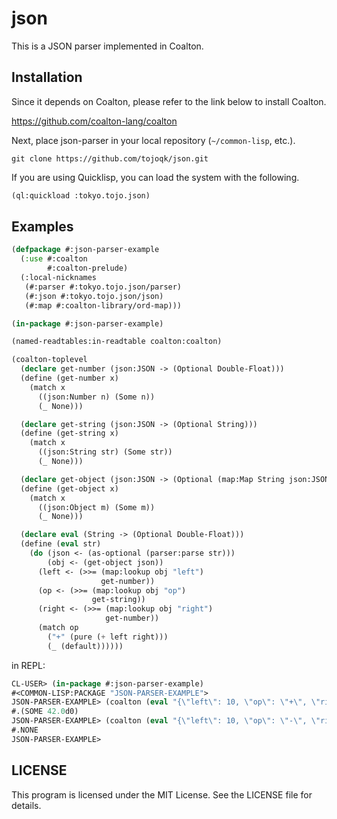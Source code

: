 # json

This is a JSON parser implemented in Coalton.

## Installation

Since it depends on Coalton, please refer to the link below to install Coalton.

https://github.com/coalton-lang/coalton

Next, place json-parser in your local repository (`~/common-lisp`, etc.).

```shell:~/common-lisp
git clone https://github.com/tojoqk/json.git
```

If you are using Quicklisp, you can load the system with the following.

```lisp
(ql:quickload :tokyo.tojo.json)
```

## Examples

```lisp
(defpackage #:json-parser-example
  (:use #:coalton
        #:coalton-prelude)
  (:local-nicknames
   (#:parser #:tokyo.tojo.json/parser)
   (#:json #:tokyo.tojo.json/json)
   (#:map #:coalton-library/ord-map)))

(in-package #:json-parser-example)

(named-readtables:in-readtable coalton:coalton)

(coalton-toplevel
  (declare get-number (json:JSON -> (Optional Double-Float)))
  (define (get-number x)
    (match x
      ((json:Number n) (Some n))
      (_ None)))

  (declare get-string (json:JSON -> (Optional String)))
  (define (get-string x)
    (match x
      ((json:String str) (Some str))
      (_ None)))

  (declare get-object (json:JSON -> (Optional (map:Map String json:JSON))))
  (define (get-object x)
    (match x
      ((json:Object m) (Some m))
      (_ None)))

  (declare eval (String -> (Optional Double-Float)))
  (define (eval str)
    (do (json <- (as-optional (parser:parse str)))
        (obj <- (get-object json))
      (left <- (>>= (map:lookup obj "left")
                    get-number))
      (op <- (>>= (map:lookup obj "op")
                  get-string))
      (right <- (>>= (map:lookup obj "right")
                     get-number))
      (match op
        ("+" (pure (+ left right)))
        (_ (default))))))
```

in REPL:

```lisp
CL-USER> (in-package #:json-parser-example)
#<COMMON-LISP:PACKAGE "JSON-PARSER-EXAMPLE">
JSON-PARSER-EXAMPLE> (coalton (eval "{\"left\": 10, \"op\": \"+\", \"right\": 32.0}"))
#.(SOME 42.0d0)
JSON-PARSER-EXAMPLE> (coalton (eval "{\"left\": 10, \"op\": \"-\", \"right\": 32.0}"))
#.NONE
JSON-PARSER-EXAMPLE>
```

## LICENSE

This program is licensed under the MIT License. See the LICENSE file for details.
